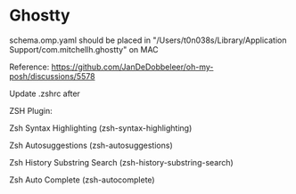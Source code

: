 # Ghostty

schema.omp.yaml should be placed in "/Users/t0n038s/Library/Application Support/com.mitchellh.ghostty" on MAC

Reference: https://github.com/JanDeDobbeleer/oh-my-posh/discussions/5578

Update .zshrc after


ZSH Plugin:

Zsh Syntax Highlighting (zsh-syntax-highlighting)

Zsh Autosuggestions (zsh-autosuggestions)

Zsh History Substring Search (zsh-history-substring-search)

Zsh Auto Complete (zsh-autocomplete)
